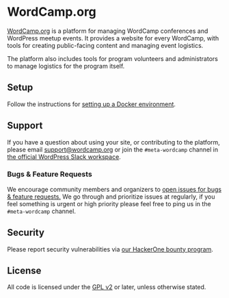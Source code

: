 # WordCamp.org

[WordCamp.org](https://central.wordcamp.org) is a platform for managing WordCamp conferences and WordPress meetup events. It provides a website for every WordCamp, with tools for creating public-facing content and managing event logistics.

The platform also includes tools for program volunteers and administrators to manage logistics for the program itself.


## Setup

Follow the instructions for [setting up a Docker environment](.docker/readme.md).


## Support

If you have a question about using your site, or contributing to the platform, please email [support@wordcamp.org](mailto:support@wordcamp.org) or join the `#meta-wordcamp` channel in [the official WordPress Slack workspace](https://make.wordpress.org/chat/).


### Bugs & Feature Requests

We encourage community members and organizers to [open issues for bugs & feature requests.](https://github.com/WordPress/wordcamp.org/issues/new/choose) We go through and prioritize issues at regularly, if you feel something is urgent or high priority please feel free to ping us in the `#meta-wordcamp` channel.


## Security

Please report security vulnerabilities via [our HackerOne bounty program](https://hackerone.com/wordpress).


## License

All code is licensed under the [GPL v2](https://www.gnu.org/licenses/old-licenses/gpl-2.0.html) or later, unless otherwise stated.

